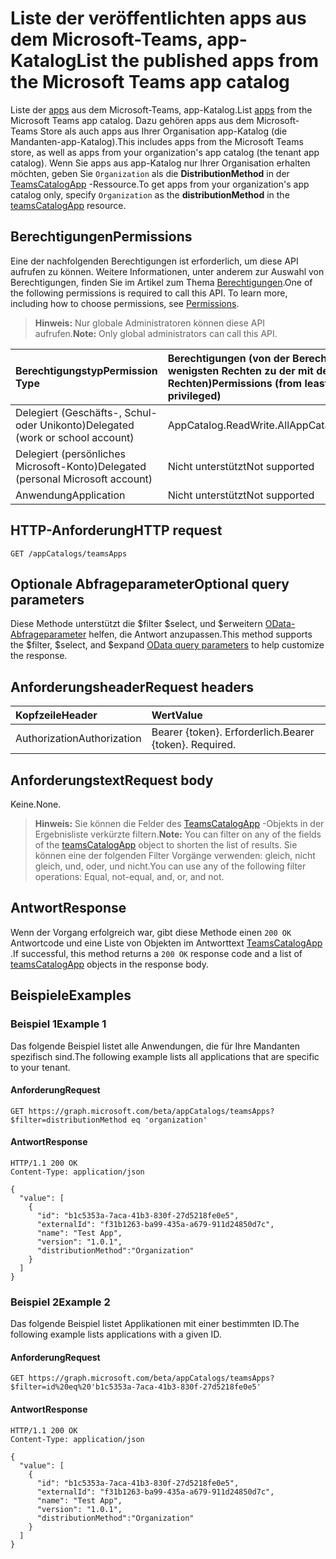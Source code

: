# <a name="list-the-published-apps-from-the-microsoft-teams-app-catalog"></a><span data-ttu-id="9ac75-101">Liste der veröffentlichten apps aus dem Microsoft-Teams, app-Katalog</span><span class="sxs-lookup"><span data-stu-id="9ac75-101">List the published apps from the Microsoft Teams app catalog</span></span>



<span data-ttu-id="9ac75-102">Liste der [apps](../resources/teamsapp.md) aus dem Microsoft-Teams, app-Katalog.</span><span class="sxs-lookup"><span data-stu-id="9ac75-102">List [apps](../resources/teamsapp.md) from the Microsoft Teams app catalog.</span></span> <span data-ttu-id="9ac75-103">Dazu gehören apps aus dem Microsoft-Teams Store als auch apps aus Ihrer Organisation app-Katalog (die Mandanten-app-Katalog).</span><span class="sxs-lookup"><span data-stu-id="9ac75-103">This includes apps from the Microsoft Teams store, as well as apps from your organization's app catalog (the tenant app catalog).</span></span> <span data-ttu-id="9ac75-104">Wenn Sie apps aus app-Katalog nur Ihrer Organisation erhalten möchten, geben Sie `Organization` als die **DistributionMethod** in der [TeamsCatalogApp](../resources/teamsapp.md) -Ressource.</span><span class="sxs-lookup"><span data-stu-id="9ac75-104">To get apps from your organization's app catalog only, specify `Organization` as the **distributionMethod** in the [teamsCatalogApp](../resources/teamsapp.md) resource.</span></span>

## <a name="permissions"></a><span data-ttu-id="9ac75-105">Berechtigungen</span><span class="sxs-lookup"><span data-stu-id="9ac75-105">Permissions</span></span>

<span data-ttu-id="9ac75-p102">Eine der nachfolgenden Berechtigungen ist erforderlich, um diese API aufrufen zu können. Weitere Informationen, unter anderem zur Auswahl von Berechtigungen, finden Sie im Artikel zum Thema [Berechtigungen](https://developer.microsoft.com/graph/docs/concepts/permissions_reference).</span><span class="sxs-lookup"><span data-stu-id="9ac75-p102">One of the following permissions is required to call this API. To learn more, including how to choose permissions, see [Permissions](https://developer.microsoft.com/graph/docs/concepts/permissions_reference).</span></span>

><span data-ttu-id="9ac75-108">**Hinweis:** Nur globale Administratoren können diese API aufrufen.</span><span class="sxs-lookup"><span data-stu-id="9ac75-108">**Note:** Only global administrators can call this API.</span></span> 

| <span data-ttu-id="9ac75-109">Berechtigungstyp</span><span class="sxs-lookup"><span data-stu-id="9ac75-109">Permission Type</span></span>                        | <span data-ttu-id="9ac75-110">Berechtigungen (von der Berechtigung mit den wenigsten Rechten zu der mit den meisten Rechten)</span><span class="sxs-lookup"><span data-stu-id="9ac75-110">Permissions (from least to most privileged)</span></span>|
|:----------------------------------     |:-------------|
| <span data-ttu-id="9ac75-111">Delegiert (Geschäfts-, Schul- oder Unikonto)</span><span class="sxs-lookup"><span data-stu-id="9ac75-111">Delegated (work or school account)</span></span>     | <span data-ttu-id="9ac75-112">AppCatalog.ReadWrite.All</span><span class="sxs-lookup"><span data-stu-id="9ac75-112">AppCatalog.ReadWrite.All</span></span> |
| <span data-ttu-id="9ac75-113">Delegiert (persönliches Microsoft-Konto)</span><span class="sxs-lookup"><span data-stu-id="9ac75-113">Delegated (personal Microsoft account)</span></span> | <span data-ttu-id="9ac75-114">Nicht unterstützt</span><span class="sxs-lookup"><span data-stu-id="9ac75-114">Not supported</span></span>|
| <span data-ttu-id="9ac75-115">Anwendung</span><span class="sxs-lookup"><span data-stu-id="9ac75-115">Application</span></span>                            | <span data-ttu-id="9ac75-116">Nicht unterstützt</span><span class="sxs-lookup"><span data-stu-id="9ac75-116">Not supported</span></span>|

## <a name="http-request"></a><span data-ttu-id="9ac75-117">HTTP-Anforderung</span><span class="sxs-lookup"><span data-stu-id="9ac75-117">HTTP request</span></span>
<!-- { "blockType": "ignored" } -->
```http
GET /appCatalogs/teamsApps
```

## <a name="optional-query-parameters"></a><span data-ttu-id="9ac75-118">Optionale Abfrageparameter</span><span class="sxs-lookup"><span data-stu-id="9ac75-118">Optional query parameters</span></span>
<span data-ttu-id="9ac75-119">Diese Methode unterstützt die $filter $select, und $erweitern [OData-Abfrageparameter](../../../concepts/query_parameters.md) helfen, die Antwort anzupassen.</span><span class="sxs-lookup"><span data-stu-id="9ac75-119">This method supports the $filter, $select, and $expand [OData query parameters](../../../concepts/query_parameters.md) to help customize the response.</span></span>

## <a name="request-headers"></a><span data-ttu-id="9ac75-120">Anforderungsheader</span><span class="sxs-lookup"><span data-stu-id="9ac75-120">Request headers</span></span>

| <span data-ttu-id="9ac75-121">Kopfzeile</span><span class="sxs-lookup"><span data-stu-id="9ac75-121">Header</span></span>        | <span data-ttu-id="9ac75-122">Wert</span><span class="sxs-lookup"><span data-stu-id="9ac75-122">Value</span></span>           |
|:--------------|:--------------  |
| <span data-ttu-id="9ac75-123">Authorization</span><span class="sxs-lookup"><span data-stu-id="9ac75-123">Authorization</span></span> | <span data-ttu-id="9ac75-p103">Bearer {token}. Erforderlich.</span><span class="sxs-lookup"><span data-stu-id="9ac75-p103">Bearer {token}. Required.</span></span>  |

## <a name="request-body"></a><span data-ttu-id="9ac75-126">Anforderungstext</span><span class="sxs-lookup"><span data-stu-id="9ac75-126">Request body</span></span>
<span data-ttu-id="9ac75-127">Keine.</span><span class="sxs-lookup"><span data-stu-id="9ac75-127">None.</span></span>

><span data-ttu-id="9ac75-128">**Hinweis:** Sie können die Felder des [TeamsCatalogApp](../resources/teamsapp.md) -Objekts in der Ergebnisliste verkürzte filtern.</span><span class="sxs-lookup"><span data-stu-id="9ac75-128">**Note:** You can filter on any of the fields of the [teamsCatalogApp](../resources/teamsapp.md) object to shorten the list of results.</span></span> <span data-ttu-id="9ac75-129">Sie können eine der folgenden Filter Vorgänge verwenden: gleich, nicht gleich, und, oder, und nicht.</span><span class="sxs-lookup"><span data-stu-id="9ac75-129">You can use any of the following filter operations: Equal, not-equal, and, or, and not.</span></span>

## <a name="response"></a><span data-ttu-id="9ac75-130">Antwort</span><span class="sxs-lookup"><span data-stu-id="9ac75-130">Response</span></span>
<span data-ttu-id="9ac75-131">Wenn der Vorgang erfolgreich war, gibt diese Methode einen `200 OK` Antwortcode und eine Liste von Objekten im Antworttext [TeamsCatalogApp](../resources/teamsapp.md) .</span><span class="sxs-lookup"><span data-stu-id="9ac75-131">If successful, this method returns a `200 OK` response code and a list of [teamsCatalogApp](../resources/teamsapp.md) objects in the response body.</span></span>

## <a name="examples"></a><span data-ttu-id="9ac75-132">Beispiele</span><span class="sxs-lookup"><span data-stu-id="9ac75-132">Examples</span></span>
### <a name="example-1"></a><span data-ttu-id="9ac75-133">Beispiel 1</span><span class="sxs-lookup"><span data-stu-id="9ac75-133">Example 1</span></span>
<span data-ttu-id="9ac75-134">Das folgende Beispiel listet alle Anwendungen, die für Ihre Mandanten spezifisch sind.</span><span class="sxs-lookup"><span data-stu-id="9ac75-134">The following example lists all applications that are specific to your tenant.</span></span>

#### <a name="request"></a><span data-ttu-id="9ac75-135">Anforderung</span><span class="sxs-lookup"><span data-stu-id="9ac75-135">Request</span></span>
```
GET https://graph.microsoft.com/beta/appCatalogs/teamsApps?$filter=distributionMethod eq 'organization'
```

#### <a name="response"></a><span data-ttu-id="9ac75-136">Antwort</span><span class="sxs-lookup"><span data-stu-id="9ac75-136">Response</span></span>
```
HTTP/1.1 200 OK
Content-Type: application/json

{
  "value": [
    {
      "id": "b1c5353a-7aca-41b3-830f-27d5218fe0e5",
      "externalId": "f31b1263-ba99-435a-a679-911d24850d7c",
      "name": "Test App",
      "version": "1.0.1",
      "distributionMethod":"Organization"
    }
  ]
}
```

### <a name="example-2"></a><span data-ttu-id="9ac75-137">Beispiel 2</span><span class="sxs-lookup"><span data-stu-id="9ac75-137">Example 2</span></span>

<span data-ttu-id="9ac75-138">Das folgende Beispiel listet Applikationen mit einer bestimmten ID.</span><span class="sxs-lookup"><span data-stu-id="9ac75-138">The following example lists applications with a given ID.</span></span>

#### <a name="request"></a><span data-ttu-id="9ac75-139">Anforderung</span><span class="sxs-lookup"><span data-stu-id="9ac75-139">Request</span></span>
```
GET https://graph.microsoft.com/beta/appCatalogs/teamsApps?$filter=id%20eq%20'b1c5353a-7aca-41b3-830f-27d5218fe0e5'
```

#### <a name="response"></a><span data-ttu-id="9ac75-140">Antwort</span><span class="sxs-lookup"><span data-stu-id="9ac75-140">Response</span></span>
```
HTTP/1.1 200 OK
Content-Type: application/json

{
  "value": [
    {
      "id": "b1c5353a-7aca-41b3-830f-27d5218fe0e5",
      "externalId": "f31b1263-ba99-435a-a679-911d24850d7c",
      "name": "Test App",
      "version": "1.0.1",
      "distributionMethod":"Organization"
    }
  ]
}
```


